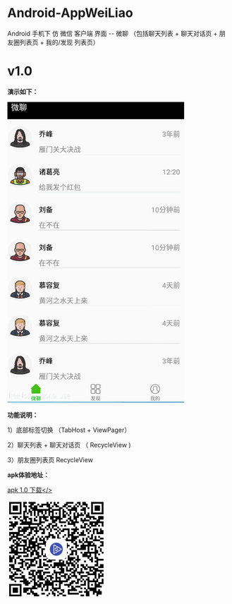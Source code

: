 # Android-AppWeiLiao
Android 手机下 仿 微信 客户端 界面 -- 微聊 （包括聊天列表 + 聊天对话页 + 朋友圈列表页 + 我的/发现 列表页）

<h1>v1.0 </h1>

<p><strong>演示如下：</strong></p>

![demo](demo/demo_1.0_show.gif)

<p><strong>功能说明：</strong></p>
<p>1）底部标签切换 （TabHost + ViewPager）</p>
<p>2）聊天列表 + 聊天对话页 （ RecycleView )</p>
<p>3）朋友圈列表页 RecycleView</p>

<p><strong>apk体验地址：</strong></p>

<a href ="demo/apk/app-debug-v1.0.apk">apk 1.0 下载</>

![apk 1.0](demo/apk/qrcode_v1.0.png)
